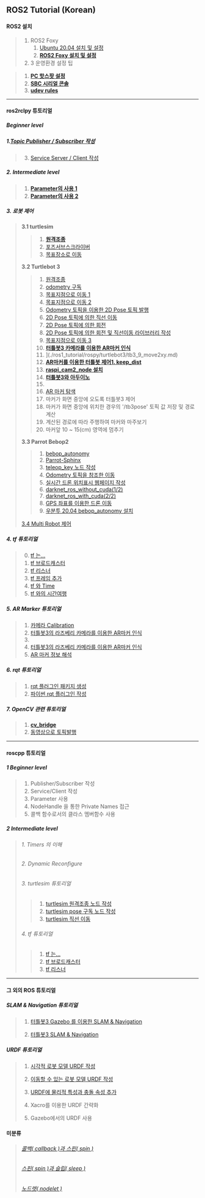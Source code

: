 ## ROS2 Tutorial (Korean)

#### ROS2 설치


>1. ROS2 Foxy
>     1. [Ubuntu 20.04 설치 및 설정]() 
>     2. **[ROS2 Foxy 설치 및 설정](./install_ROS_Foxy.md)** 
>2. 3  운영환경 설정 팁


>  1. **[PC 핫스팟 설정](https://github.com/greattoe/ros2tutorial/blob/master/turtlebot3/tb3_1_set_hotspot_on_1804.md)** 
>  2. **[SBC 시리얼 콘솔](https://github.com/greattoe/ros2tutorial/blob/master/turtlebot3/tb3_2_RPi_serial_console.md)**  
>  3. **[udev rules](https://github.com/greattoe/ros2tutorial/blob/master/turtlebot3/tb3_3_RPi_udev_rules.md)**

---


####  ros2rclpy 튜토리얼

##### Beginner level

##### 1.[Topic Publisher / Subscriber 작성](https://github.com/greattoe/ros2tutorial/blob/master/rclpy/rclpy1_WritingSimplePub_n_Sub.md) 

>3. [Service Server / Client 작성](https://github.com/greattoe/ros2tutorial/blob/master/rclpy/rclpy_2_WritingSimpleSVC_n_Client.md) 

##### 2. Intermediate level
>1. **[Parameter의 사용 1](https://github.com/greattoe/ros2tutorial/blob/master/rclpy/parameter1.md)**
>2. **[Parameter의 사용 2](https://github.com/greattoe/ros2tutorial/blob/master/rclpy/parameter2.md)**  

##### 3. 로봇 제어
>**3.1 turtlesim**
>
>>1. **[원격조종](https://github.com/greattoe/ros2tutorial/blob/master/turtlesim/1_teleop_key.md)**
>>2. [포즈서브스크라이버](./turtlesim/2subscribe_turtle_pose.md) 
>>3. [목표장소로 이동](./ros1_tutorial/rospy/mv_tutle_3_Go2Goal.md) 
>
>**3.2 Turtlebot 3**
>
>>1. [원격조종](./turtlebot3/1_teleop_key.md) 
>>2. [odometry 구독](./turtlebot3/2_sub_odom.md) 
>>3. [목표지점으로 이동 1](./ros1_tutorial/rospy/turtlebot3/tb3_3_Go2Goal.md) 
>>4. [목표지점으로 이동 2](./ros1_tutorial/rospy/turtlebot3/tb3_4_GoToGoal.md) 
>>5. [Odometry 토픽을 이용한 2D Pose 토픽 발행](./ros1_tutorial/rospy/turtlebot3/tb3_5_Sub_Odom_Pub_Pose2D.md)
>>6. [2D Pose 토픽에 의한 직선 이동](./ros1_tutorial/rospy/turtlebot3/tb3_6_Straight_by_Pose2D.md)
>>7. [2D Pose 토픽에 의한 회전](./ros1_tutorial/rospy/turtlebot3/tb3_7_Rotate_by_Pose2D.md)
>>8. [2D Pose 토픽에 의한 회전 및 직선이동 라이브러리 작성](./ros1_tutorial/rospy/turtlebot3/tb3_8_Rotate_n_Straight_Library.md)
>>9. [목표지점으로 이동 3](./ros1_tutorial/rospy/turtlebot3/tb3_9_move2xy.md)
>>10. **[터틀봇3 카메라를 이용한 AR마커 인식](./ar_marker/ros2_aruco.md)**
>>11. ](./ros1_tutorial/rospy/turtlebot3/tb3_9_move2xy.md)
>>12. **[AR마커를 이용한 터틀봇 제어1. keep_dist](./ar_marker/ar_track_keep_dist.md)**
>>13. **[raspi_cam2_node 설치](./turtlebot3/raspicam2_node/how2install_raspicam2_node.md)**
>>14. **[터틀봇3와 아두이노](./turtlebot3/turtlebot3_n_arduino/turtlebot3_n_arduino.md)**
>>15. 
>>16. [AR 마커 탐색](./turtlebot3/turtlebot3_n_arduino/urtlebot3_n_arduino.md)
>>17. 마커가 화면 중앙에 오도록 터틀봇3 제어 
>>18. 마커가 화면 중앙에 위치한 경우의 '/tb3pose' 토픽 값 저장 및 경로 계산
>>19. 계산된 경로에 따라 주행하여 마커와 마주보기
>>20. 마커앞 10 ~ 15(cm) 영역에 멈추기
>
>**3.3 Parrot Bebop2**
>
>>1. [bebop_autonomy](./ros1_tutorial/rospy/bebop2/bb2_1_bebop_autonomy.md) 
>>2. [Parrot-Sphinx](./ros1_tutorial/rospy/bebop2/bb2_2_parrot_sphinx.md) 
>>3. [teleop_key 노드 작성](./ros1_tutorial/rospy/bebop2/bb2_3_teleop_key.md)
>>4. [Odometry 토픽을 참조한 이동](./ros1_tutorial/rospy/bebop2/bb2_4_move_by_odom.md)
>>5. [실시간 드론 위치표시 웹페이지 작성](./ros1_tutorial/rospy/bebop2/bb2_5_mark_bebop2_on_web.md) 
>>6. [darknet_ros_without_cuda(1/2)](./ros1_tutorial/darknetROS/darknet_ros_1_install_n_example.md)
>>7. [darknet_ros_with_cuda(2/2)](./ros1_tutorial/darknetROS/darknet_ros_2_using_cuda.md)
>>8. [GPS 좌표를 이용한 드론 이동](./ros1_tutorial/rospy/bebop2/bb2_6_move_by_gps.md) 
>>9. [우분투 20.04 bebop_autonomy 설치](./ros1_tutorial/rospy/bebop2/bb2_1_bebop_autonomy_noetic.md) 
>
>[3.4 Multi Robot 제어](./ros1_tutorial/multimaster_fkie/multimaster_fkie.md)

##### 4. tf 튜토리얼
>0. [tf 는...](./ros1_tutorial/rospy/tf_0_Instroduction.md)
>1. [tf 브로드캐스터](./ros1_tutorial/rospy/tf_1_broadcaster.md)
>2. [tf 리스너](./ros1_tutorial/rospy/tf_2_listener.md)
>3. [tf 프레임 추가](./ros1_tutorial/rospy/tf_3_adding_frame.md)
>4. [tf 와 Time](./ros1_tutorial/rospy/tf_4_tf_n_time.md)
>5. [tf 와의 시간여행](./ros1_tutorial/rospy/tf_3_adding_frame.md)

##### 5. AR Marker 튜토리얼
>1. [카메라 Calibration](./camera_calibration/camera_calibration.md)
>2. [터틀봇3의 라즈베리 카메라를 이용한 AR마커 인식](./ar_marker/ros2_aruco.md)
>3. 
>4. [터틀봇3의 라즈베리 카메라를 이용한 AR마커 인식](./ar_marker/ar_track_keep_dist.md)
>5. [ AR 마커 정보 해석](./ar_marker/how2analisys_marker_topic)

##### 6. rqt 튜토리얼
>1. [rqt 플러그인 패키지 생성](./ros1_tutorial/rospy/rqt_1_create_rqt_plugin_pkg.md)
>2. [파이썬 rqt 플러그인 작성](./ros1_tutorial/rospy/rqt_2_writing_python_plugin.md)

##### 7. OpenCV 관련 튜토리얼
>1. **[cv_bridge](https://github.com/greattoe/ros2tutorial/blob/master/opencv/opencv_1_cv_bridge.md)**
>2. [동영상으로 토픽발행](./ros1_tutorial/rospy/open_cv/opencv_2_image_publisher.md)

---

#### roscpp 튜토리얼

##### 1 Beginner level
>1. Publisher/Subscriber 작성
>2. Service/Client 작성
>3. Parameter 사용
>4. NodeHandle 을 통한 Private Names 접근
>5. 콜백 함수로서의 클라스 멤버함수 사용

##### 2 Intermediate level
>###### 1. Timers 의 이해
>
>###### 2. Dynamic Reconfigure
>
>###### 3. turtlesim 튜토리얼
>
>>1. [turtlesim 원격조종 노드 작성](./ros1_tutorial/roscpp/ts1_teleop_turtlesim.md)
>>2. [turtlesim pose 구독 노드 작성](./ros1_tutorial/roscpp/ts2_sub_turtlesim_pose.md)
>>3. [turtlesim 직선 이동](./ros1_tutorial/roscpp/ts3_straight_move_turtlesim.md)
>
>###### 4. tf 튜토리얼
>
>>1. [tf 는... ](./ros1_tutorial/roscpp/tf_1_Instroduction.md)
>>2. [tf 브로드캐스터](./ros1_tutorial/roscpp/tf_2_broadcaster.md)
>>3. [tf 리스너](./ros1_tutorial/roscpp/tf_3_listener.md)

---

#### 그 외의 ROS 튜토리얼
##### SLAM & Navigation 튜토리얼

>1. [터틀봇3 Gazebo 를 이용한 SLAM & Navigation](./ros1_tutorial/slam_n_nav/)
>
>2. [터틀봇3 SLAM & Navigation](./ros1_tutorial/slam_n_nav/)

##### URDF 튜토리얼

>1. [시각적 로봇 모델 URDF 작성](./ros1_tutorial/urdf/urdf_1_building_visual_robot_model.md)
>
>2. [이동할 수 있는 로봇 모델 URDF 작성](./ros1_tutorial/urdf/urdf_2_building_movable_robot_model.md)
>
>3. [URDF에 물리적 특성과 충돌 속성 추가](./ros1_tutorial/urdf/urdf_3_adding_physical_n_collision.md)
>
>4. Xacro를 이용한 URDF 간략화
>
>5. Gazebo에서의 URDF 사용

   

#### 미분류

>###### [콜백( callback )과 스핀( spin )](./ros1_tutorial/roscpp/callback_n_spin.md)
>
>###### [스핀( spin )과 슬립( sleep )](./ros1_tutorial/roscpp/spin_n_sleep.md)
>
>###### [노드렛( nodelet )](./ros1_tutorial/roscpp/nodelet.md)